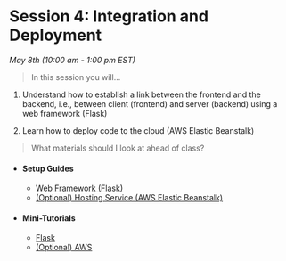 # Session 4: Integration and Deployment
*May 8th (10:00 am - 1:00 pm EST)*

> In this session you will... 


1) Understand how to establish a link between the frontend and the backend, i.e., between client (frontend) and server (backend) using a web framework (Flask)

2) Learn how to deploy code to the cloud (AWS Elastic Beanstalk) 


> What materials should I look at ahead of class?

- #### Setup Guides
	* [Web Framework (Flask)](/session4/setup_flask.md)
	* [(Optional) Hosting Service (AWS Elastic Beanstalk)](/session4/setup_aws.md)

- #### Mini-Tutorials 
	* [Flask](/session4/tutorial_flask.md)
	* [(Optional) AWS](/session4/tutorial_aws.md)


